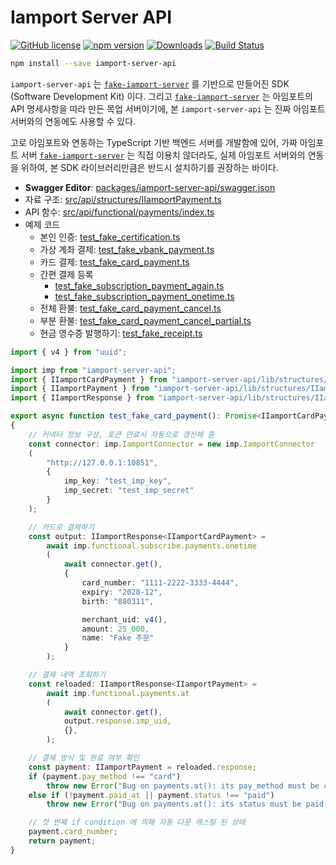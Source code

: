 # Iamport Server API
[![GitHub license](https://img.shields.io/badge/license-MIT-blue.svg)](https://github.com/samchon/payments/LICENSE)
[![npm version](https://badge.fury.io/js/iamport-server-api.svg)](https://www.npmjs.com/package/iamport-server-api)
[![Downloads](https://img.shields.io/npm/dm/iamport-server-api.svg)](https://www.npmjs.com/package/iamport-server-api)
[![Build Status](https://github.com/samchon/payments/workflows/build/badge.svg)](https://github.com/samchon/payments/actions?query=workflow%3Abuild)

```bash
npm install --save iamport-server-api
```

`iamport-server-api` 는 [`fake-iamport-server`](https://github.com/samchon/payments/tree/master/packages/fake-iamport-server) 를 기반으로 만들어진 SDK (Software Development Kit) 이다. 그리고 [`fake-iamport-server`](https://github.com/samchon/payments/tree/master/packages/fake-iamport-server) 는 아임포트의 API 명세사항을 따라 만든 목업 서버이기에, 본 `iamport-server-api` 는 진짜 아임포트 서버와의 연동에도 사용할 수 있다.

고로 아임포트와 연동하는 TypeScript 기반 백엔드 서버를 개발함에 있어, 가짜 아임포트 서버 [`fake-iamport-server`](https://github.com/samchon/payments/tree/master/packages/fake-iamport-server) 는 직접 이용치 않더라도, 실제 아임포트 서버와의 연동을 위하여, 본 SDK 라이브러리만큼은 반드시 설치하기를 권장하는 바이다.

  - **Swagger Editor**: [packages/iamport-server-api/swagger.json](https://stackblitz.com/edit/5jpnps?file=README.md,test%2Fstart.ts&startScript=swagger&startScript=hello)
  - 자료 구조: [src/api/structures/IIamportPayment.ts](https://github.com/samchon/payments/tree/master/packages/fake-iamport-server/src/api/structures/IIamportPayment.ts)
  - API 함수: [src/api/functional/payments/index.ts](https://github.com/samchon/payments/tree/master/packages/fake-iamport-server/src/api/functional/payments/index.ts)
  - 예제 코드
    - 본인 인증: [test_fake_certification.ts](https://github.com/samchon/payments/tree/master/packages/fake-iamport-server/test/features/test_fake_certification.ts)
    - 가상 계좌 결제: [test_fake_vbank_payment.ts](https://github.com/samchon/payments/tree/master/packages/fake-iamport-server/test/features/test_fake_vbank_payment.ts)
    - 카드 결제: [test_fake_card_payment.ts](https://github.com/samchon/payments/tree/master/packages/fake-iamport-server/test/features/test_fake_card_payment.ts)
    - 간편 결제 등록
      - [test_fake_subscription_payment_again.ts](https://github.com/samchon/payments/tree/master/packages/fake-iamport-server/test/features/test_fake_subscription_payment_again.ts)
      - [test_fake_subscription_payment_onetime.ts](https://github.com/samchon/payments/tree/master/packages/fake-iamport-server/test/features/test_fake_subscription_payment_onetime.ts)
    - 전체 환불: [test_fake_card_payment_cancel.ts](https://github.com/samchon/payments/tree/master/packages/fake-iamport-server/test/features/test_fake_card_payment_cancel.ts)
    - 부분 환불: [test_fake_card_payment_cancel_partial.ts](https://github.com/samchon/payments/tree/master/packages/fake-iamport-server/test/features/test_fake_card_payment_cancel_partial.ts)
    - 현금 영수증 발행하기: [test_fake_receipt.ts](https://github.com/samchon/payments/tree/master/packages/fake-iamport-server/test/features/test_fake_receipt.ts)

```typescript
import { v4 } from "uuid";

import imp from "iamport-server-api";
import { IIamportCardPayment } from "iamport-server-api/lib/structures/IIamportCardPayment";
import { IIamportPayment } from "iamport-server-api/lib/structures/IIamportPayment";
import { IIamportResponse } from "iamport-server-api/lib/structures/IIamportResponse";

export async function test_fake_card_payment(): Promise<IIamportCardPayment>
{
    // 커넥터 정보 구성, 토큰 만료시 자동으로 갱신해 줌
    const connector: imp.IamportConnector = new imp.IamportConnector
    (
        "http://127.0.0.1:10851",
        {
            imp_key: "test_imp_key",
            imp_secret: "test_imp_secret"
        }
    );

    // 카드로 결제하기
    const output: IIamportResponse<IIamportCardPayment> = 
        await imp.functional.subscribe.payments.onetime
        (
            await connector.get(),
            {
                card_number: "1111-2222-3333-4444",
                expiry: "2028-12",
                birth: "880311",

                merchant_uid: v4(),
                amount: 25_000,
                name: "Fake 주문"
            }
        );

    // 결제 내역 조회하기
    const reloaded: IIamportResponse<IIamportPayment> = 
        await imp.functional.payments.at
        (
            await connector.get(),
            output.response.imp_uid,
            {},
        );

    // 결제 방식 및 완료 여부 확인
    const payment: IIamportPayment = reloaded.response;
    if (payment.pay_method !== "card")
        throw new Error("Bug on payments.at(): its pay_method must be card.");
    else if (!payment.paid_at || payment.status !== "paid")
        throw new Error("Bug on payments.at(): its status must be paid.");

    // 첫 번째 if condition 에 의해 자동 다운 캐스팅 된 상태
    payment.card_number;
    return payment;
}
```